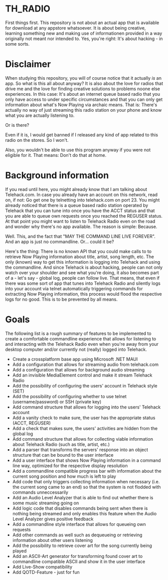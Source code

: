# TH_RADIO
First things first. This repository is not about an actual app that is available for download at any appstore whatsoever.
It is about being creative, learning something new and making use of informationen provided in a way originally not meant nor intended to.
Yes, you're right: It's about hacking - in some sorts.

# Disclaimer
When studying this repository, you will of course notice that it actually _is_ an app. So what is this all about anyway?
It is also about the love for radios that drive me and the love for finding creative solutions to problems noone else experiences.
In this case: It's about an internet queue based radio that you only have access to under specific circumstances and that you can only get information about what's Now Playing via archaic means. That is: There's actually no way of just streaming this radio station on your phone and know what you are actually listening to. 

Or is there?

Even if it is, I would get banned if I released any kind of app related to this radio on the stores. 
So I won't. 

Also, you wouldn't be able to use this program anyway if you were not eligible for it. 
That means: Don't do that at home.

# Background information
If you read until here, you might already know that I am talking about Telehack.com. 
In case you already have an account on this network, read on, if not: Go get one by telnetting into telehack.com on port 23.
You might already noticed that there is a queue based radio station operated by Telehack that you can tune into once you have the ACCT status and that you are able to queue own requests once you reached the REGUSER status.
At that point you might want to listen to Telehack Radio even on the road and wonder why there's no app available.
The reason is simple: Because.

Well. This, and the fact that "MAY THE COMMAND LINE LIVE FOREVER".
And an app is just no commandline.
Or... could it be?

Here's the thing: There is no known API that you could make calls to to retrieve Now Playing information about title, artist, song length, etc.
The only (known) way to get this information is logging into Telehack and using the commandline. 
And since Telehack is about hacking, people can not only watch over your shoulder and see what you're doing, it also becomes part of a - let's say - global log, people can follow live.
That means, that even if there was some sort of app that tunes into Telehack Radio and silently logs into your account via telnet automatically triggering commands for extracting Now Playing information, this process would flood the respective logs for no good. 
This is to be prevented by all means.

# Goals
The following list is a rough summary of features to be implemented to create a comfortable commandline experience that allows for listening to and interacting with the Telehack Radio even when you're away from your desktop computer and/or currently not (really) logged into Telehack. 

- Create a crossplatform base app using Microsoft .NET MAUI
- Add a configuration that allows for streaming audio from telehack.com
- Add a configuration that allows for background audio streaming
- Add an invisible MediaElement control and make it stream Telehack Radio
- Add the possibility of configuring the users' account in Telehack style (SET)
- Add the possibility of configuring whether to use telnet (username/password) or SSH (private key)
- Add command structure that allows for logging into the users' Telehack account
- Add a vanity check to make sure, the user has the appropriate status (ACCT, REGUSER)
- Add a check that makes sure, the users' activities are hidden from the global log
- Add command structure that allows for collecting viable information about Telehack Radio (such as title, artist, etc.)
- Add a parser that transforms the servers' response into an object structure that can be bound to the user interface
- Add a user interface that shows Now Playing information in a command line way, optimized for the respective display resolution
- Add a commandline compatible progress bar with information about the current song position and how much is left to play
- Add code that only triggers collecting information when necessary (i.e. the current song came to an end) so that the system is not flodded with commands unneccessarily
- Add an Audio Level Analyzer that is able to find out whether there is some music streaming going on
- Add logic code that disables commands being sent when there is nothing being streamed and only enables this feature when the Audio Level Analyzer gives positive feedback
- Add a commandline style interface that allows for queueing own requests
- Add other commands as well such as dequeueing or retrieving information about other users listening
- Add the possibility to retrieve cover art for the song currently being played
- Add an ASCII-Art generator for transforming found cover art to commandline compatible ASCII and show it in the user interface
- Add Live-Show compatibility
- Add QOTD-Feature - just for fun

  

